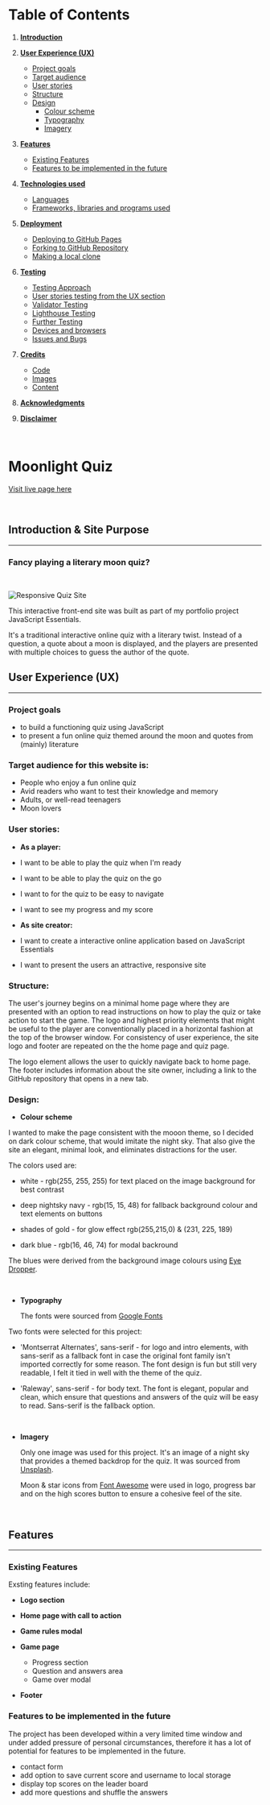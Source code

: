 # Table of Contents 

1. [**Introduction**](#Introduction-&-Site-Purpose)
2. [**User Experience (UX)**](#User-Experience-(UX))
    * [Project goals](#Project-goals)
    * [Target audience](#Target-audience)
    * [User stories](#User-stories)
    * [Structure](#Structure)
    * [Design](#Design) 
      * [Colour scheme](#Colour-scheme)
      * [Typography](#Typography)
      * [Imagery](#Imagery)

3. [**Features**](#Features)
    * [Existing Features](#Existing-Features)
    * [Features to be implemented in the future](#Features-to-be-implemented-in-the-future)

4. [**Technologies used**](#Technologies-used)
    * [Languages](#Languages)
    * [Frameworks, libraries and programs used](#Frameworks,-libraries-and-programs-used)

5. [**Deployment**](#Deployment)
    * [Deploying to GitHub Pages](#Deploying-to-GitHub-Pages)
    * [Forking to GitHub Repository](#Forking-to-GitHub-Repository)
    * [Making a local clone](#Making-a-local-clone)

6. [**Testing**](#Testing)
    * [Testing Approach](#Testing-Approach)
    * [User stories testing from the UX section](#User-stories-testing-from-the-UX-section)
    * [Validator Testing](#Validator-Testing)
    * [Lighthouse Testing](#Lighthouse-Testing)
    * [Further Testing](#Further-Testing)
    * [Devices and browsers](#Devices-and-browsers)
    * [Issues and Bugs](#Issues-and-Bugs)

7. [**Credits**](#Credits)
    * [Code](#Code)
    * [Images](#Images)
    * [Content](#Content)
   
8. [**Acknowledgments**](#Acknowledgments)

9. [**Disclaimer**](#Disclaimer)

<br>

# Moonlight Quiz

[Visit live page here](https://renatabiniek.github.io/moonlight-quiz/)

<br>

## Introduction & Site Purpose
---

### Fancy playing a literary moon quiz?
<br>

![Responsive Quiz Site](assets/images/responsive-site.png)

This interactive front-end site was built as part of my portfolio project JavaScript Essentials.

It's a traditional interactive online quiz with a literary twist.
Instead of a question, a quote about a moon is displayed, and the players are presented with multiple choices to guess the author of the quote.

## User Experience (UX)
---

### Project goals

* to build a functioning quiz using JavaScript
* to present a fun online quiz themed around the moon and quotes from (mainly) literature

### Target audience for this website is:

* People who enjoy a fun online quiz
* Avid readers who want to test their knowledge and memory
* Adults, or  well-read teenagers
* Moon lovers

### User stories:

* **As a player:**

* I want to be able to play the quiz when I'm ready
* I want to be able to play the quiz on the go
* I want to for the quiz to be easy to navigate
* I want to see my progress and my score

* **As site creator:**

* I want to create a interactive online application based on JavaScript Essentials
* I want to present the users an attractive, responsive site

### Structure:

The user's journey begins on a minimal home page where they are presented with an option to read instructions on how to play the quiz or take action to start the game.
The logo and highest priority elements that might be useful to the player are conventionally placed in a horizontal fashion at the top of the browser window. 
For consistency of user experience, the site logo and footer are repeated on the the home page and quiz page. 

The logo element allows the user to quickly navigate back to home page.
The footer includes information about the site owner, including a link to the GitHub repository that opens in a new tab.

### Design:  

* **Colour scheme**

I wanted to make the page consistent with the mooon theme, so I decided on dark colour scheme, that would imitate the night sky.
That also give the site an elegant, minimal look, and eliminates distractions for the user.

The colors used are:

* white - rgb(255, 255, 255) for text placed on the image background for best contrast

* deep nightsky navy - rgb(15, 15, 48) for fallback background colour and text elements on buttons

* shades of gold - for glow effect rgb(255,215,0) & (231, 225, 189)

* dark blue - rgb(16, 46, 74) for modal backround
 
The blues were derived from the background image colours using [Eye Dropper](https://eyedropper.org/).

<br>

* **Typography**

    The fonts were sourced from [Google Fonts](https://fonts.google.com/)

Two fonts were selected for this project:

* 'Montserrat Alternates', sans-serif - for logo and intro elements, with sans-serif as a fallback font in case the original font family isn't imported correctly for some reason. The font design is fun but still very readable, I felt it tied in well with the theme of the quiz.

* 'Raleway', sans-serif - for body text. The font is elegant, popular and clean, which ensure that questions and answers of the quiz will be easy to read.
Sans-serif is the fallback option.  

<br> 

* **Imagery**

    Only one image was used for this project.
    It's an image of a night sky that provides a themed backdrop for the quiz.
    It was sourced from [Unsplash](https://unsplash.com/).
    
    Moon & star icons from [Font Awesome](https://fontawesome.com/) were used in logo, progress bar and on the high scores button to ensure a cohesive feel of the site.

<br>

## Features
---

### Existing Features

Exsting features include:

* **Logo section**
* **Home page with call to action**
* **Game rules modal**
* **Game page**

    * Progress section
    * Question and answers area
    * Game over modal

* **Footer**

### Features to be implemented in the future

The project has been developed within a very limited time window and under added pressure of personal circumstances, therefore it has a lot of potential for features to be implemented in the future.

* contact form 
* add option to save current score and username to local storage
* display top scores on the leader board
* add more questions and shuffle the answers
